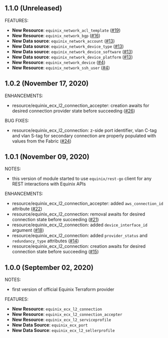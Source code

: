 ## 1.1.0 (Unreleased)

FEATURES:

- **New Resource**: `equinix_network_acl_template` ([#19](https://github.com/equinix/terraform-provider-equinix/issues/19))
- **New Resource**: `equinix_network_bgp` ([#16](https://github.com/equinix/terraform-provider-equinix/issues/16))
- **New Data source**: `equinix_network_account` ([#13](https://github.com/equinix/terraform-provider-equinix/issues/13))
- **New Data source**: `equinix_network_device_type` ([#13](https://github.com/equinix/terraform-provider-equinix/issues/13))
- **New Data source**: `equinix_network_device_software` ([#13](https://github.com/equinix/terraform-provider-equinix/issues/13))
- **New Data source**: `equinix_network_device_platform` ([#13](https://github.com/equinix/terraform-provider-equinix/issues/13))
- **New Resource**: `equinix_network_device` ([#4](https://github.com/equinix/terraform-provider-equinix/issues/4))
- **New Resource**: `equinix_network_ssh_user` ([#4](https://github.com/equinix/terraform-provider-equinix/issues/4))

## 1.0.2 (November 17, 2020)

ENHANCEMENTS:

- resource/equinix_ecx_l2_connection_accepter: creation awaits for desired
connection provider state before succeeding ([#26](https://github.com/equinix/terraform-provider-equinix/issues/26))

BUG FIXES:

- resource/equinix_ecx_l2_connection: z-side port identifier, vlan C-tag and vlan
S-tag for secondary connection are properly populated with values from the Fabric
([#24](https://github.com/equinix/terraform-provider-equinix/issues/24))

## 1.0.1 (November 09, 2020)

NOTES:

- this version of module started to use `equinix/rest-go` client
for any REST interactions with Equinix APIs

ENHANCEMENTS:

- resource/equinix_ecx_l2_connection_accepter: added `aws_connection_id` attribute
([#22](https://github.com/equinix/terraform-provider-equinix/issues/22))
- resource/equinix_ecx_l2_connection: removal awaits for desired
connection state before succeeding ([#21](https://github.com/equinix/terraform-provider-equinix/issues/21))
- resource/equinix_ecx_l2_connection: added `device_interface_id` argument ([#18](https://github.com/equinix/terraform-provider-equinix/issues/18))
- resource/equinix_ecx_l2_connection: added `provider_status` and
 `redundancy_type` attributes ([#14](https://github.com/equinix/terraform-provider-equinix/issues/14))
- resource/equinix_ecx_l2_connection: creation awaits for desired
connection state before succeeding ([#15](https://github.com/equinix/terraform-provider-equinix/issues/15))

## 1.0.0 (September 02, 2020)

NOTES:

- first version of official Equinix Terraform provider

FEATURES:

- **New Resource**: `equinix_ecx_l2_connection`
- **New Resource**: `equinix_ecx_l2_connection_accepter`
- **New Resource**: `equinix_ecx_l2_serviceprofile`
- **New Data Source**: `equinix_ecx_port`
- **New Data Source**: `equinix_ecx_l2_sellerprofile`
